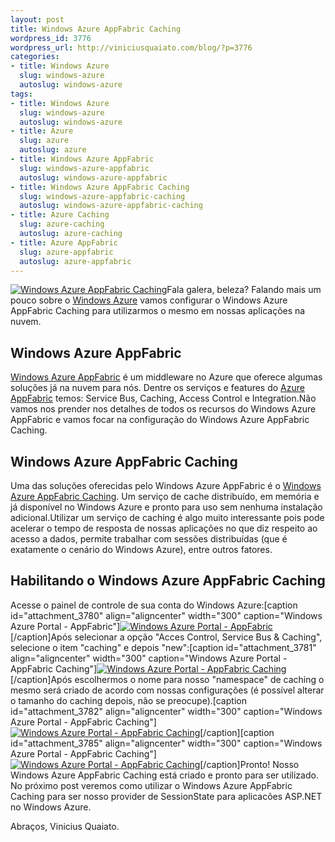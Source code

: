 ```yaml
--- 
layout: post
title: Windows Azure AppFabric Caching
wordpress_id: 3776
wordpress_url: http://viniciusquaiato.com/blog/?p=3776
categories: 
- title: Windows Azure
  slug: windows-azure
  autoslug: windows-azure
tags: 
- title: Windows Azure
  slug: windows-azure
  autoslug: windows-azure
- title: Azure
  slug: azure
  autoslug: azure
- title: Windows Azure AppFabric
  slug: windows-azure-appfabric
  autoslug: windows-azure-appfabric
- title: Windows Azure AppFabric Caching
  slug: windows-azure-appfabric-caching
  autoslug: windows-azure-appfabric-caching
- title: Azure Caching
  slug: azure-caching
  autoslug: azure-caching
- title: Azure AppFabric
  slug: azure-appfabric
  autoslug: azure-appfabric
---
```

[![](http://viniciusquaiato.com/images_posts/diag-caching-sm.gif "Windows Azure AppFabric Caching")](http://viniciusquaiato.com/images_posts/diag-caching-sm.gif)Fala galera, beleza? Falando mais um pouco sobre o [Windows Azure](http://viniciusquaiato.com/blog/category/windows-azure/ "Windows Azure") vamos configurar o Windows Azure AppFabric Caching para utilizarmos o mesmo em nossas aplicações na nuvem.

## Windows Azure AppFabric
[Windows Azure AppFabric](http://www.microsoft.com/windowsazure/appfabric/overview/#top) é um middleware no Azure que oferece algumas soluções já na nuvem para nós. Dentre os serviços e features do [Azure AppFabric](http://www.microsoft.com/windowsazure/appfabric/overview/) temos: Service Bus, Caching, Access Control e Integration.Não vamos nos prender nos detalhes de todos os recursos do Windows Azure AppFabric e vamos focar na configuração do Windows Azure AppFabric Caching.

## Windows Azure AppFabric Caching
Uma das soluções oferecidas pelo Windows Azure AppFabric é o [Windows Azure AppFabric Caching](http://msdn.microsoft.com/en-us/library/gg278356.aspx). Um serviço de cache distribuído, em memória e já disponível no Windows Azure e pronto para uso sem nenhuma instalação adicional.Utilizar um serviço de caching é algo muito interessante pois pode acelerar o tempo de resposta de nossas aplicações no que diz respeito ao acesso a dados, permite trabalhar com sessões distribuídas (que é exatamente o cenário do Windows Azure), entre outros fatores.

## Habilitando o Windows Azure AppFabric Caching
Acesse o painel de controle de sua conta do Windows Azure:[caption id="attachment_3780" align="aligncenter" width="300" caption="Windows Azure Portal - AppFabric"][![Windows Azure Portal - AppFabric](http://viniciusquaiato.com/images_posts/Program-Manager_2011-07-14_20-02-47-300x162.png "Windows Azure Portal - AppFabric")](http://viniciusquaiato.com/images_posts/Program-Manager_2011-07-14_20-02-47.png)[/caption]Após selecionar a opção "Acces Control, Service Bus & Caching", selecione o item "caching" e depois "new":[caption id="attachment_3781" align="aligncenter" width="300" caption="Windows Azure Portal - AppFabric Caching"][![Windows Azure Portal - AppFabric Caching](http://viniciusquaiato.com/images_posts/Greenshot_2011-07-14_20-04-04-300x162.png "Windows Azure Portal - AppFabric Caching")](http://viniciusquaiato.com/images_posts/Greenshot_2011-07-14_20-04-04.png)[/caption]Após escolhermos o nome para nosso "namespace" de caching o mesmo será criado de acordo com nossas configurações (é possível alterar o tamanho do caching depois, não se preocupe).[caption id="attachment_3782" align="aligncenter" width="300" caption="Windows Azure Portal - AppFabric Caching"][![Windows Azure Portal - AppFabric Caching](http://viniciusquaiato.com/images_posts/Greenshot_2011-07-14_20-05-20-300x162.png "Windows Azure Portal - AppFabric Caching")](http://viniciusquaiato.com/images_posts/Greenshot_2011-07-14_20-05-20.png)[/caption][caption id="attachment_3785" align="aligncenter" width="300" caption="Windows Azure Portal - AppFabric Caching"][![Windows Azure Portal - AppFabric Caching](http://viniciusquaiato.com/images_posts/Greenshot_2011-07-14_20-08-48-300x162.png "Windows Azure Portal - AppFabric Caching")](http://viniciusquaiato.com/images_posts/Greenshot_2011-07-14_20-08-48.png)[/caption]Pronto! Nosso Windows Azure AppFabric Caching está criado e pronto para ser utilizado. No próximo post veremos como utilizar o Windows Azure AppFabric Caching para ser nosso provider de SessionState para aplicacões ASP.NET no Windows Azure.

Abraços,
Vinicius Quaiato.
